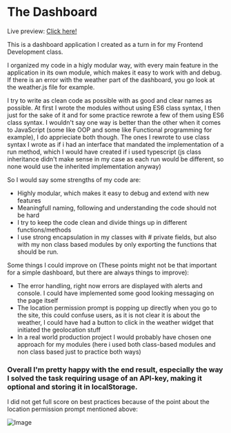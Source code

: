 # The Dashboard

Live preview: [Click here!](https://frreri.github.io/f25d-the-dashboard/)

This is a dashboard application I created as a turn in for my Frontend Development class.

I organized my code in a higly modular way, with every main feature in the application in its own module, which makes it easy to work with and debug.
If there is an error with the weather part of the dashboard, you go look at the weather.js file for example.

I try to write as clean code as possible with as good and clear names as possible.
At first I wrote the modules without using ES6 class syntax, I then just for the sake of it and for some practice rewrote a few of them using ES6 class syntax.
I wouldn't say one way is better than the other when it comes to JavaScript (some like OOP and some like Functional programming for example), I do apprieciate both though.
The ones I rewrote to use class syntax I wrote as if i had an interface that mandated the implementation of a run method, which I would have created if i used typescript (js class inheritance didn't make sense in my case as each run would be different, so none would use the inherited implementation anyway)

So I would say some strengths of my code are:
- Highly modular, which makes it easy to debug and extend with new features
- Meaningfull naming, following and understanding the code should not be hard
- I try to keep the code clean and divide things up in different functions/methods
- I use strong encapsulation in my classes with # private fields, but also with my non class based modules by only exporting the functions that should be run.

Some things I could improve on (These points might not be that important for a simple dashboard, but there are always things to improve):
- The error handling, right now errors are displayed with alerts and console. I could have implemented some good looking messaging on the page itself
- The location permission prompt is popping up directly when you go to the site, this could confuse users, as it is not clear it is about the weather, I could have had a button to click in the weather widget that initiated the geolocation stuff
- In a real world production project I would probably have chosen one approach for my modules (here i used both class-based modules and non class based just to practice both ways)


### Overall I'm pretty happy with the end result, especially the way I solved the task requiring usage of an API-key, making it optional and storing it in localStorage.


I did not get full score on best practices because of the point about the location permission prompt mentioned above:

![Image](https://github.com/user-attachments/assets/1dc1a262-2084-4666-8f10-75539d46e733)
